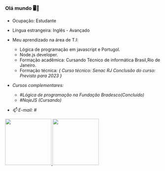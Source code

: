 ###                               Olá mundo 🖥📱
- Ocupação: Estudante 
- Língua estrangeira: Inglês - Avançado
- Meu aprendizado na área de T.I:
 
  - Lógica de programação em javascript e Portugol.
  - Node.js developer.
  - Formação acadêmica: Cursando Técnico de informática Brasil,Rio de Janeiro.
  - Formação técnica: <Em processo>
          {
           Curso técnico: Senac RJ
           Conclusão do curso: Previsto para 2023 
          }
- Cursos complementares: 
   - #Lógica de programação na Fundação Bradesco(Concluído) 
   - #NojeJS (Cursando)

- 📫 E-mail: #
<div>
<div align="left">
  <a href="https://github.com/yuri1709">
  <img height="150em" src="https://github-readme-stats.vercel.app/api?username=yuri1709&show_icons=true&theme=algolia&include_all_commits=true&count_private=true"/>   
  <img height="150em" src="https://github-readme-stats.vercel.app/api/top-langs/?username=yuri1709&layout=compact&langs_count=7&theme=algolia"/>
 </div>
 </div>
  
 


